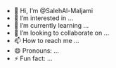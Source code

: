 - 👋 Hi, I’m @SalehAl-Maljami
- 👀 I’m interested in ...
- 🌱 I’m currently learning ...
- 💞️ I’m looking to collaborate on ...
- 📫 How to reach me ...
- 😄 Pronouns: ...
- ⚡ Fun fact: ...

<!---
SalehAl-Maljami/SalehAl-Maljami is a ✨ special ✨ repository because its `README.md` (this file) appears on your GitHub profile.
You can click the Preview link to take a look at your changes.
--->
